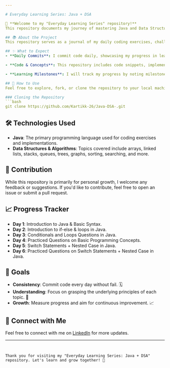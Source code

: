 ```yaml
---

# Everyday Learning Series: Java + DSA

👋 **Welcome to my "Everyday Learning Series" repository!**  
This repository documents my journey of mastering Java and Data Structures & Algorithms (DSA) through consistent daily practice and learning.

## 📚 About the Project
This repository serves as a journal of my daily coding exercises, challenges, and concepts learned in Java and DSA. My primary goals are to enhance my problem-solving skills, deepen my understanding of Java, and explore various data structures and algorithms.

## ✨ What to Expect
- **Daily Commits**: I commit code daily, showcasing my progress in learning Java and DSA. Expect new code, solutions, and concept explanations regularly. 📅

- **Code & Concepts**: This repository includes code snippets, implementations of various data structures, and algorithm explanations. Each commit features a brief description of the day's work. 💻

- **Learning Milestones**: I will track my progress by noting milestones, such as completing specific topics or mastering challenging concepts. 🎯

## 🚀 How to Use
Feel free to explore, fork, or clone the repository to your local machine. You can use the code as a reference, study the implementations, and follow my daily progress.

### Cloning the Repository
```bash
git clone https://github.com/Kartikk-26/Java-DSA-.git
```

## 🛠️ Technologies Used
- **Java**: The primary programming language used for coding exercises and implementations.
- **Data Structures & Algorithms**: Topics covered include arrays, linked lists, stacks, queues, trees, graphs, sorting, searching, and more.

## 📝 Contribution
While this repository is primarily for personal growth, I welcome any feedback or suggestions. If you'd like to contribute, feel free to open an issue or submit a pull request.

## 📈 Progress Tracker
- **Day 1**: Introduction to Java & Basic Syntax.
- **Day 2**: Introduction to if-else & loops in Java.
- **Day 3**: Conditionals and Loops Questions in Java.
- **Day 4**: Practiced Questions on Basic Programming Concepts.
- **Day 5**: Switch Statements + Nested Case in Java.
- **Day 6**: Practiced Questions on Switch Statements + Nested Case in Java.

## 🎯 Goals
- **Consistency**: Commit code every day without fail. 🗓️
- **Understanding**: Focus on grasping the underlying principles of each topic. 🧠
- **Growth**: Measure progress and aim for continuous improvement. 📈

## 🌟 Connect with Me
Feel free to connect with me on [LinkedIn](https://www.linkedin.com/in/kartikk-26/) for more updates.

---
```


Thank you for visiting my "Everyday Learning Series: Java + DSA" repository. Let's learn and grow together! 🚀

